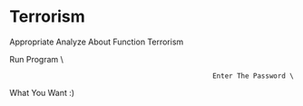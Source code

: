 # Terrorism
Appropriate Analyze About Function Terrorism

Run Program \ 


                                                      Enter The Password \


What You Want :) 
